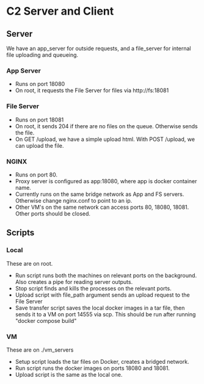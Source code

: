 # C2 Server and Client

## Server

We have an app_server for outside requests, and a file_server for internal file uploading and queueing. 

### App Server

- Runs on port 18080
- On root, it requests the File Server for files via http://fs:18081

### File Server

- Runs on port 18081
- On root, it sends 204 if there are no files on the queue. Otherwise sends the file.
- On GET /upload, we have a simple upload html. With POST /upload, we can upload the file.

### NGINX

- Runs on port 80.
- Proxy server is configured as app:18080, where app is docker container name.
- Currently runs on the same bridge network as App and FS servers. Otherwise change nginx.conf to point to an ip.
- Other VM's on the same network can access ports 80, 18080, 18081. Other ports should be closed.

## Scripts

### Local
These are on root.
- Run script runs both the machines on relevant ports on the background. Also creates a pipe for reading server outputs.
- Stop script finds and kills the processes on the relevant ports.
- Upload script with file_path argument sends an upload request to the File Server
- Save transfer script saves the local docker images in a tar file, then sends it to a VM on port 14555 via scp. This should be run after running "docker compose build"

### VM
These are on ./vm_servers
- Setup script loads the tar files on Docker, creates a bridged network.
- Run script runs the docker images on ports 18080 and 18081.
- Upload script is the same as the local one.
